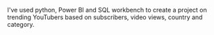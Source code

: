 I've used python, Power BI and SQL workbench to create a project on trending YouTubers based on subscribers, video views, country and category. 
